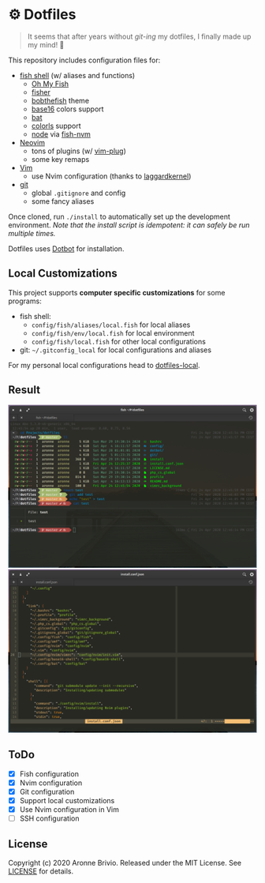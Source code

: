 # ⚙️ Dotfiles
> It seems that after years without *git-ing* my dotfiles, I finally made up my mind! 🎉

This repository includes configuration files for:

- [fish shell](https://fishshell.com/) (w/ aliases and functions)
  - [Oh My Fish](https://github.com/oh-my-fish/oh-my-fish)
  - [fisher](https://github.com/jorgebucaran/fisher)
  - [bobthefish](https://github.com/oh-my-fish/theme-bobthefish) theme
  - [base16](https://github.com/chriskempson/base16-shell) colors support
  - [bat](https://github.com/sharkdp/bat)
  - [colorls](https://github.com/athityakumar/colorls) support
  - [node](https://nodejs.org/) via [fish-nvm](https://github.com/jorgebucaran/fish-nvm)
- [Neovim](https://neovim.io/)
  - tons of plugins (w/ [vim-plug](https://github.com/junegunn/vim-plug))
  - some key remaps
- [Vim](https://www.vim.org/)
  - use Nvim configuration (thanks to [laggardkernel](https://gist.github.com/laggardkernel/9013f948345212563ede9c9ee56c6b42))
- [git](https://git-scm.com/)
  - global `.gitignore` and config
  - some fancy aliases

Once cloned, run `./install` to automatically set up the development environment.
*Note that the install script is idempotent: it can safely be run multiple times.*

Dotfiles uses [Dotbot](https://github.com/anishathalye/dotbot) for installation.

## Local Customizations
This project supports **computer specific customizations** for some programs:

- fish shell:
  - `config/fish/aliases/local.fish` for local aliases
  - `config/fish/env/local.fish` for local environment
  - `config/fish/local.fish` for other local configurations
- git: `~/.gitconfig_local` for local configurations and aliases

For my personal local configurations head to [dotfiles-local](https://github.com/aronnebrivio/dotfiles-local).

## Result
![Shell example](shell.png)
![Vim example](vim.png)

## ToDo
- [x] Fish configuration
- [x] Nvim configuration
- [x] Git configuration
- [x] Support local customizations
- [x] Use Nvim configuration in Vim
- [ ] SSH configuration

## License
Copyright (c) 2020 Aronne Brivio. Released under the MIT License. See [LICENSE](https://github.com/aronnebrivio/dotfiles/blob/master/LICENSE) for details.
